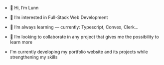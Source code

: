 - 👋 Hi, I’m Lunn
- 👀 I’m interested in Full-Stack Web Development
- 🌱 I’m always learning — currently: Typescript, Convex, Clerk...
- 💞️ I’m looking to collaborate in any project that gives me the possibility to learn more

- I'm currently developing my portfolio website and its projects while strengthening my skills
